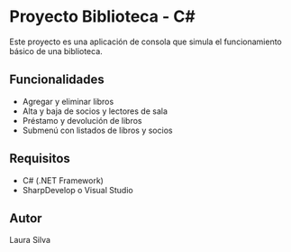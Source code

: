 # Proyecto Biblioteca - C#

Este proyecto es una aplicación de consola que simula el funcionamiento básico de una biblioteca.

## Funcionalidades
- Agregar y eliminar libros
- Alta y baja de socios y lectores de sala
- Préstamo y devolución de libros
- Submenú con listados de libros y socios

## Requisitos
- C# (.NET Framework)
- SharpDevelop o Visual Studio

## Autor
Laura Silva
